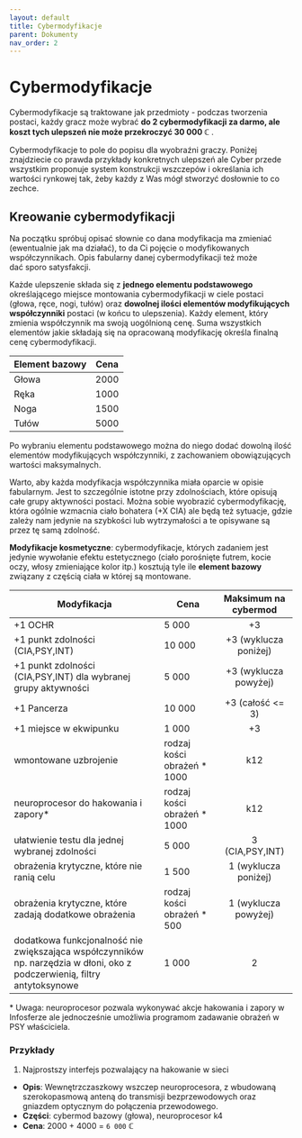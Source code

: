 ```yaml
---
layout: default
title: Cybermodyfikacje
parent: Dokumenty
nav_order: 2
---
```


# Cybermodyfikacje

Cybermodyfikacje są traktowane jak przedmioty - podczas tworzenia postaci, każdy gracz może wybrać **do 2 cybermodyfikacji za darmo, ale koszt tych ulepszeń nie może przekroczyć 30 000 ℂ** .

Cybermodyfikacje to pole do popisu dla wyobraźni graczy. Poniżej znajdziecie co prawda przykłady konkretnych ulepszeń ale Cyber przede wszystkim proponuje system konstrukcji wszczepów i określania ich wartości rynkowej tak, żeby każdy z Was mógł stworzyć dosłownie to co zechce.

## Kreowanie cybermodyfikacji

Na początku spróbuj opisać słownie co dana modyfikacja ma zmieniać (ewentualnie jak ma działać), to da Ci pojęcie o modyfikowanych współczynnikach. Opis fabularny danej cybermodyfikacji też może dać sporo satysfakcji.

Każde ulepszenie składa się z **jednego elementu podstawowego** określającego miejsce montowania cybermodyfikacji w ciele postaci (głowa, ręce, nogi, tułów) oraz **dowolnej ilości elementów modyfikujących współczynniki** postaci (w końcu to ulepszenia). Każdy element, który zmienia współczynnik ma swoją uogólnioną cenę. Suma wszystkich elementów jakie składają się na opracowaną modyfikację określa finalną cenę cybermodyfikacji.


| Element bazowy | Cena  |
| -------------- | :---: |
| Głowa          | 2000  |
| Ręka           | 1000  |
| Noga           | 1500  |
| Tułów          | 5000  |

Po wybraniu elementu podstawowego można do niego dodać dowolną ilość elementów modyfikujących współczynniki, z zachowaniem obowiązujących wartości maksymalnych.

Warto, aby każda modyfikacja współczynnika miała oparcie w opisie fabularnym. Jest to szczególnie istotne przy zdolnościach, które opisują całe grupy aktywności postaci. Można sobie wyobrazić cybermodyfikację, która ogólnie wzmacnia ciało bohatera (+X CIA) ale będą też sytuacje, gdzie zależy nam jedynie na szybkości lub wytrzymałości a te opisywane są przez tę samą zdolność.

**Modyfikacje kosmetyczne**: cybermodyfikacje, których zadaniem jest jedynie wywołanie efektu estetycznego (ciało porośnięte futrem, kocie oczy, włosy zmieniające kolor itp.) kosztują tyle ile **element bazowy** związany z częścią ciała w której są montowane.


| Modyfikacja                                                                                                               | Cena                        | Maksimum  na cybermod |
| ------------------------------------------------------------------------------------------------------------------------- | --------------------------- | :-------------------: |
| +1 OCHR                                                                                                                   | 5 000                       |          +3           |
| +1 punkt zdolności (CIA,PSY,INT)                                                                                          | 10 000                      | +3 (wyklucza poniżej) |
| +1 punkt zdolności (CIA,PSY,INT) dla wybranej grupy aktywności                                                            | 5 000                       | +3 (wyklucza powyżej) |
| +1 Pancerza                                                                                                               | 10 000                      |   +3 (całość <= 3)    |
| +1 miejsce w ekwipunku                                                                                                    | 1 000                       |          +3           |
| wmontowane uzbrojenie                                                                                                     | rodzaj kości obrażeń * 1000 |          k12          |
| neuroprocesor do hakowania i zapory\*                                                                                     | rodzaj kości obrażeń * 1000 |          k12          |
| ułatwienie testu dla jednej wybranej zdolności                                                                            | 5 000                       |    3 (CIA,PSY,INT)    |
| obrażenia krytyczne, które nie ranią celu                                                                                 | 1 500                       | 1 (wyklucza poniżej)  |
| obrażenia krytyczne, które zadają dodatkowe obrażenia                                                                     | rodzaj kości obrażeń * 500  | 1  (wyklucza powyżej) |
| dodatkowa funkcjonalność nie zwiększająca współczynników np. narzędzia w dłoni, oko z podczerwienią, filtry antytoksynowe | 1 000                       |           2           |

\* Uwaga: neuroprocesor pozwala wykonywać akcje hakowania i zapory w Infosferze ale jednocześnie umożliwia programom zadawanie obrażeń w PSY właściciela.


### Przykłady

1. Najprostszy interfejs pozwalający na hakowanie w sieci

- **Opis**: Wewnętrzczaszkowy wszczep neuroprocesora, z wbudowaną szerokopasmową anteną do transmisji bezprzewodowych oraz gniazdem optycznym do połączenia przewodowego.
- **Części**: cybermod bazowy (głowa), neuroprocesor k4
- **Cena**: 2000 + 4000 = `6 000` ℂ











